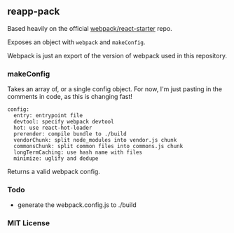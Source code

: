 ## reapp-pack

Based heavily on the official [webpack/react-starter](https://github.com/webpack/react-starter) repo.

Exposes an object with `webpack` and `makeConfig`.

Webpack is just an export of the version of webpack used in this repository.

### makeConfig

Takes an array of, or a single config object. For now, I'm just pasting in the comments in code,
as this is changing fast!

```
config:
  entry: entrypoint file
  devtool: specify webpack devtool
  hot: use react-hot-loader
  prerender: compile bundle to ./build
  vendorChunk: split node_modules into vendor.js chunk
  commonsChunk: split common files into commons.js chunk
  longTermCaching: use hash name with files
  minimize: uglify and dedupe
```

Returns a valid webpack config.

### Todo

- generate the webpack.config.js to ./build

### MIT License
